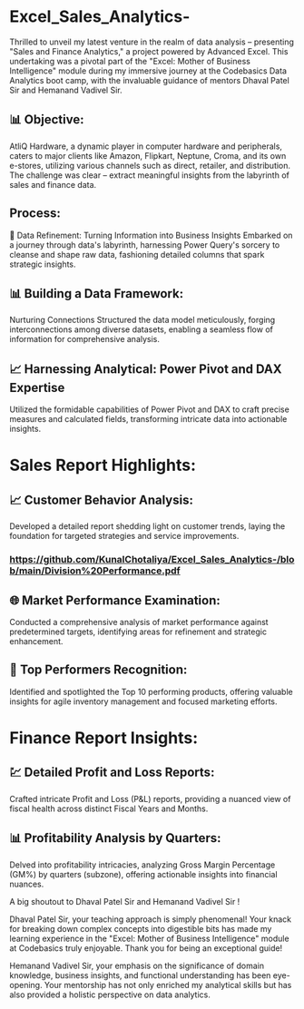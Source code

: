 # Excel_Sales_Analytics-

Thrilled to unveil my latest venture in the realm of data analysis – presenting "Sales and Finance Analytics," a project powered by Advanced Excel. This undertaking was a pivotal part of the "Excel: Mother of Business Intelligence" module during my immersive journey at the Codebasics Data Analytics boot camp, with the invaluable guidance of mentors Dhaval Patel Sir and Hemanand Vadivel Sir.

## 📊 Objective:
AtliQ Hardware, a dynamic player in computer hardware and peripherals, caters to major clients like Amazon, Flipkart, Neptune, Croma, and its own e-stores, utilizing various channels such as direct, retailer, and distribution. The challenge was clear – extract meaningful insights from the labyrinth of sales and finance data.

## Process:
🚀 Data Refinement: Turning Information into Business Insights
Embarked on a journey through data's labyrinth, harnessing Power Query's sorcery to cleanse and shape raw data, fashioning detailed columns that spark strategic insights.

## 📊 Building a Data Framework: 
Nurturing Connections Structured the data model meticulously, forging interconnections among diverse datasets, enabling a seamless flow of information for comprehensive analysis.

## 📈 Harnessing Analytical: Power Pivot and DAX Expertise
Utilized the formidable capabilities of Power Pivot and DAX to craft precise measures and calculated fields, transforming intricate data into actionable insights.

# Sales Report Highlights:
## 📈 Customer Behavior Analysis:
Developed a detailed report shedding light on customer trends, laying the foundation for targeted strategies and service improvements.
### https://github.com/KunalChotaliya/Excel_Sales_Analytics-/blob/main/Division%20Performance.pdf

## 🌐 Market Performance Examination:
Conducted a comprehensive analysis of market performance against predetermined targets, identifying areas for refinement and strategic enhancement.

## 🌟 Top Performers Recognition:
Identified and spotlighted the Top 10 performing products, offering valuable insights for agile inventory management and focused marketing efforts.

# Finance Report Insights:
## 💹 Detailed Profit and Loss Reports:
Crafted intricate Profit and Loss (P&L) reports, providing a nuanced view of fiscal health across distinct Fiscal Years and Months.

## 📊 Profitability Analysis by Quarters:
Delved into profitability intricacies, analyzing Gross Margin Percentage (GM%) by quarters (subzone), offering actionable insights into financial nuances.

A big shoutout to Dhaval Patel Sir and Hemanand Vadivel Sir !

Dhaval Patel Sir, your teaching approach is simply phenomenal! Your knack for breaking down complex concepts into digestible bits has made my learning experience in the "Excel: Mother of Business Intelligence" module at Codebasics truly enjoyable. Thank you for being an exceptional guide!

Hemanand Vadivel Sir, your emphasis on the significance of domain knowledge, business insights, and functional understanding has been eye-opening. Your mentorship has not only enriched my analytical skills but has also provided a holistic perspective on data analytics.
